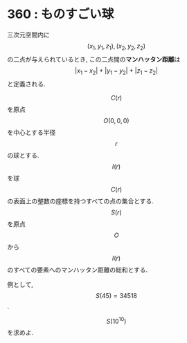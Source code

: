 # 360 : ものすごい球

三次元空間内に$$(x_1,y_1,z_1) , (x_2,y_2,z_2)$$の二点が与えられているとき, この二点間の**マンハッタン距離**は$$|x_1-x_2|+|y_1-y_2|+|z_1-z_2|$$と定義される.

$$C(r)$$を原点$$O(0,0,0)$$を中心とする半径$$r$$の球とする.\
$$I(r)$$を球$$C(r)$$の表面上の整数の座標を持つすべての点の集合とする.\
$$S(r)$$を原点$$O$$から$$I(r)$$のすべての要素へのマンハッタン距離の総和とする.

例として, $$S(45)=34518$$.

$$S(10^{10})$$を求めよ.
